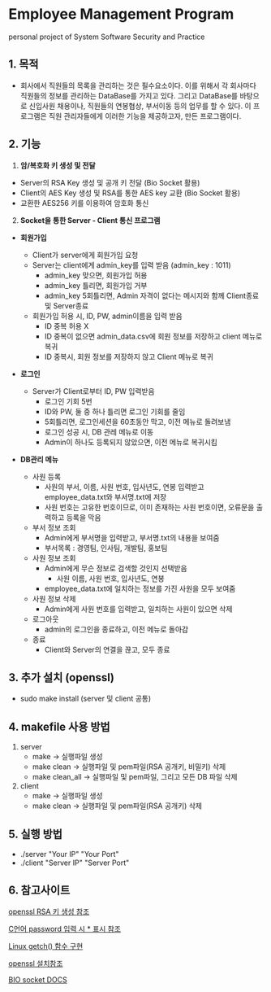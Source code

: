 # Employee Management Program
personal project of System Software Security and Practice

## 1. 목적
*	회사에서 직원들의 목록을 관리하는 것은 필수요소이다. 이를 위해서 각 회사마다 직원들의 정보를 관리하는 DataBase를 가지고 있다. 그리고 DataBase를 바탕으로 신입사원 채용이나, 직원들의 연봉협상, 부서이동 등의 업무를 할 수 있다. 이 프로그램은 직원 관리자들에게 이러한 기능을 제공하고자, 만든 프로그램이다. 

## 2. 기능 
1. **암/복호화 키 생성 및 전달**
  - Server의 RSA Key 생성 및 공개 키 전달 (Bio Socket 활용)
  - Client의 AES Key 생성 및 RSA를 통한 AES key 교환 (Bio Socket 활용)
  - 교환한 AES256 키를 이용하여 암호화 통신
  
  
2. **Socket을 통한 Server - Client 통신 프로그램**
  - **회원가입** 
    - Client가 server에게 회원가입 요청
    - Server는 client에게 admin_key를 입력 받음 (admin_key : 1011) 
       - admin_key 맞으면, 회원가입 허용 
       - admin_key 틀리면, 회원가입 거부
       - admin_key 5회틀리면, Admin 자격이 없다는 메시지와 함께 Client종료 및 Server종료
    - 회원가입 허용 시, ID, PW, admin이름을 입력 받음 
        - ID 중복 허용 X
        - ID 중복이 없으면 admin_data.csv에 회원 정보를 저장하고 client 메뉴로 복귀
        - ID 중복시, 회원 정보를 저장하지 않고 Client 메뉴로 복귀
        
  - **로그인**
    - Server가 Client로부터 ID, PW 입력받음 
        - 로그인 기회 5번
        - ID와 PW, 둘 중 하나 틀리면 로그인 기회를 줄임
        - 5회틀리면, 로그인세션을 60초동안 막고, 이전 메뉴로 돌려보냄
       - 로그인 성공 시, DB 관레 메뉴로 이동
       - Admin이 하나도 등록되지 않았으면, 이전 메뉴로 복귀시킴     

 - **DB관리 메뉴**
     - 사원 등록
        - 사원의 부서, 이름, 사원 번호, 입사년도, 연봉 입력받고 employee_data.txt와 부서명.txt에 저장
        - 사원 번호는 고유한 번호이므로, 이미 존재하는 사원 번호이면, 오류문을 출력하고 등록을 막음
     - 부서 정보 조회
        - Admin에게 부서명을 입력받고, 부서명.txt의 내용을 보여줌
        - 부서목록 : 경영팀, 인사팀, 개발팀, 홍보팀
     - 사원 정보 조회
        - Admin에게 무슨 정보로 검색할 것인지 선택받음
            - 사원 이름, 사원 번호, 입사년도, 연봉
        - employee_data.txt에 일치하는 정보를 가진 사원을 모두 보여줌
    - 사원 정보 삭제      
        - Admin에게 사원 번호를 입력받고, 일치하는 사원이 있으면 삭제
    - 로그아웃
        - admin의 로그인을 종료하고, 이전 메뉴로 돌아감
    - 종료
        - Client와 Server의 연결을 끊고, 모두 종료


## 3. 추가 설치 (openssl)
- sudo make install (server 및 client 공통)


## 4. makefile 사용 방법
 1. server
    - make -> 실행파일 생성
    - make clean -> 실행파일 및 pem파일(RSA 공개키, 비밀키) 삭제
    - make clean_all -> 실행파일 및 pem파일, 그리고 모든 DB 파일 삭제
 2. client
    - make -> 실행파일 생성
    - make clean -> 실행파일 및 pem파일(RSA 공개키) 삭제
 
## 5. 실행 방법
- ./server "Your IP" "Your Port"
- ./client "Server IP" "Server Port"

## 6. 참고사이트
[openssl RSA 키 생성 참조](https://m.blog.naver.com/PostView.nhn?blogId=seongjeongki7&logNo=220904551133&proxyReferer=https:%2F%2Fwww.google.com%2F)

[C언어 password 입력 시 * 표시 참조](https://pwnbit.kr/44)

[Linux getch() 함수 구현](https://m.blog.naver.com/PostView.nhn?blogId=bsbs0126&logNo=150031869760&proxyReferer=https:%2F%2Fwww.google.com%2F)

[openssl 설치참조](https://tttsss77.tistory.com/107)

[BIO socket DOCS](https://linux.die.net/man/3/bio_do_accept)

